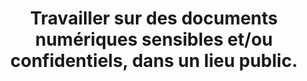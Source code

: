 ---
thematique: thematique-qP7AaYEirvtU1XIjwcSea
goodPractices:
- good-practice-s5_B82mq-dko41CwrJXuz
risks:
- S’exposer aux regards curieux voire à la récupération de données dites sensibles
  et/ou confidentielles.
title: Travailler sur des documents numériques sensibles et/ou confidentiels, dans
  un lieu public.
uuid: vulnerability-t89gN1NcQskf57Axykd1n
visibleInCms: true
---